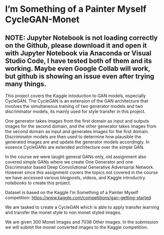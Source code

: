 # I’m Something of a Painter Myself CycleGAN-Monet

## NOTE: Jupyter Notebook is not loading correctly on the Github, please download it and open it with Jupyter Notebook via Anaconda or Visual Studio Code, I have tested both of them and its working. Maybe even Google Collab will work, but github is showing an issue even after trying many things.

This project covers the Kaggle intoduction to GAN models, especially CycleGAN. The CycleGAN is an extension of the GAN architecture that involves the simultaneous training of two generator models and two discriminator models, its mainly used for style transfer in this project.

One generator takes images from the first domain as input and outputs images for the second domain, and the other generator takes images from the second domain as input and generates images for the first domain. Discriminator models are then used to determine how plausible the generated images are and update the generator models accordingly. In essence CycleGANs are extended architecture over the simple GAN.

In the course we were taught general GANs only, old assignment also covered simple GANs where we create One Generator and one Discriminator based Deep Convolutional Generative Adversarial Network. However since this assignment covers the topics not covered in the course we have accessed various blogposts, videos, and Kaggle introductry notebooks to create this project.

Dataset is based on the Kaggle I’m Something of a Painter Myself competition: https://www.kaggle.com/competitions/gan-getting-started

We are tasked to create a CycleGAN which is able to apply transfer learning and transfer the monet style to non monet styled images.

We are given 300 Monet Images and 7038 Other images. In the submission we will submit the monet converted images to the Kaggle competition.
